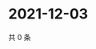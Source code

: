 # 2021-12-03

共 0 条

<!-- BEGIN WEIBO -->
<!-- 最后更新时间 Fri Dec 03 2021 19:00:50 GMT+0800 (China Standard Time) -->

<!-- END WEIBO -->
